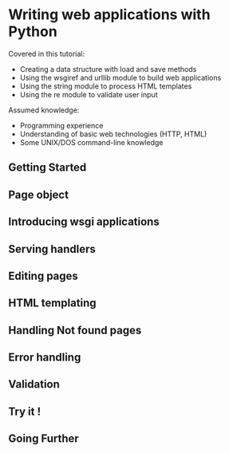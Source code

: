 # Writing web applications with Python


Covered in this tutorial:

- Creating a data structure with load and save methods
- Using the wsgiref and urllib module to build web applications
- Using the string module to process HTML templates
- Using the re module to validate user input

Assumed knowledge:

- Programming experience
- Understanding of basic web technologies (HTTP, HTML)
- Some UNIX/DOS command-line knowledge

## Getting Started

## Page object

## Introducing wsgi applications

## Serving handlers

## Editing pages

## HTML templating

## Handling Not found pages

## Error handling

## Validation

## Try it !

## Going Further